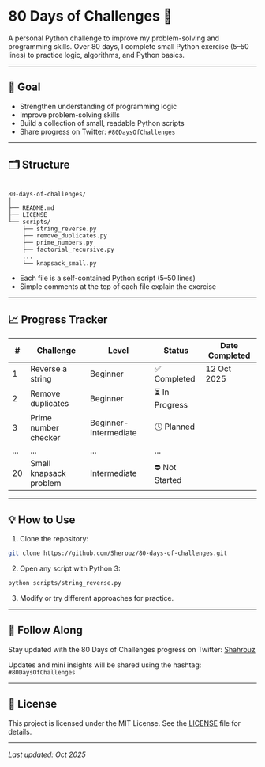 # 80 Days of Challenges 🐍

A personal Python challenge to improve my problem-solving and programming skills.
Over 80 days, I complete small Python exercise (5–50 lines) to practice logic, algorithms, and Python basics.

---

## 📌 Goal

- Strengthen understanding of programming logic
- Improve problem-solving skills
- Build a collection of small, readable Python scripts
- Share progress on Twitter: `#80DaysOfChallenges`

---

## 🗂️ Structure

```

80-days-of-challenges/
│
├── README.md
├── LICENSE
└── scripts/
    ├── string_reverse.py
    ├── remove_duplicates.py
    ├── prime_numbers.py
    ├── factorial_recursive.py
    ...
    └── knapsack_small.py

```

- Each file is a self-contained Python script (5–50 lines)
- Simple comments at the top of each file explain the exercise

---

## 📈 Progress Tracker

| #   | Challenge              | Level                 | Status           | Date Completed |
| --- | ---------------------- | --------------------- | ---------------- | -------------- |
| 1   | Reverse a string       | Beginner              | ✅ Completed     | 12 Oct 2025    |
| 2   | Remove duplicates      | Beginner              | ⏳️ In Progress |                |
| 3   | Prime number checker   | Beginner-Intermediate | 🕓 Planned       |                |
| ... | ...                    | ...                   | ...              |                |
| 20  | Small knapsack problem | Intermediate          | ⛔ Not Started   |                |

---

## 💡 How to Use

1. Clone the repository:

```bash
git clone https://github.com/Sherouz/80-days-of-challenges.git
```

2. Open any script with Python 3:

```bash
python scripts/string_reverse.py
```

3. Modify or try different approaches for practice.

---

## 🔗 Follow Along

Stay updated with the 80 Days of Challenges progress on Twitter: [Shahrouz](https://x.com/Shahrouzlogs/)

Updates and mini insights will be shared using the hashtag: `#80DaysOfChallenges`

---

## 📝 License

This project is licensed under the MIT License. See the [LICENSE](LICENSE) file for details.

---

*Last updated: Oct 2025*
